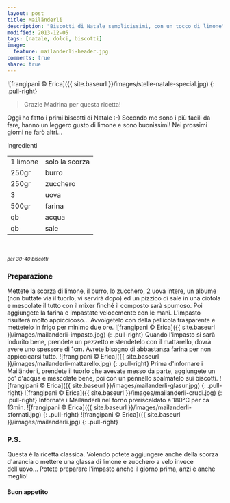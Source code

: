```yaml
---
layout: post
title: Mailänderli
description: "Biscotti di Natale semplicissimi, con un tocco di limone"
modified: 2013-12-05
tags: [natale, dolci, biscotti]
image:
  feature: mailanderli-header.jpg
comments: true
share: true
---
```


![frangipani © Erica]({{ site.baseurl }}/images/stelle-natale-special.jpg)
{: .pull-right}
> Grazie Madrina per questa ricetta!

Oggi ho fatto i primi biscotti di Natale :-) Secondo me sono i più facili da fare, hanno un leggero gusto di limone e sono buonissimi! Nei prossimi giorni ne farò altri...


<div class="ingredients">
  <div class="ingredients-title">Ingredienti</div>
  <table>
    <tbody>
      <tr>
        <td>1 limone</td>
        <td>solo la scorza</td>
      </tr>
      <tr>
        <td>250gr</td>
        <td>burro</td>
      </tr>
      <tr>
        <td>250gr</td>
        <td>zucchero</td>
      </tr>
      <tr>
        <td>3</td>
        <td>uova</td>
      </tr>
      <tr>
        <td>500gr</td>
        <td>farina</td>       
      </tr>
      <tr>
        <td>qb</td>
        <td>acqua</td>        
      </tr>
      <tr>
        <td>qb</td>
        <td>sale</td>
      </tr>
    </tbody>
  </table>
  <br></br>
  <i class="pull-right" style="font-size: 80%;">per 30-40 biscotti</i>
</div>


<h3>
  <font color="grey">
    <i class="icon-cogs"></i>
  </font> Preparazione
</h3>

Mettete la scorza di limone, il burro, lo zucchero, 2 uova intere, un albume (non buttate via il tuorlo, vi servirà dopo) ed un pizzico di sale in una ciotola e mescolate il tutto con il mixer finché il composto sarà spumoso. Poi aggiungete la farina e impastate velocemente con le mani. L'impasto risulterà molto appiccicoso... Avvolgetelo con della pellicola trasparente e mettetelo in frigo per minimo due ore.
![frangipani © Erica]({{ site.baseurl }}/images/mailanderli-impasto.jpg)
{: .pull-right}
Quando l'impasto si sarà indurito bene, prendete un pezzetto e stendetelo con il mattarello, dovrà avere uno spessore di 1cm. Avrete bisogno di abbastanza farina per non appiccicarsi tutto.
![frangipani © Erica]({{ site.baseurl }}/images/mailanderli-mattarello.jpg)
{: .pull-right}
Prima d'infornare i Mailänderli, prendete il tuorlo che avevate messo da parte, aggiungete un po' d'acqua e mescolate bene, poi con un pennello spalmatelo sui biscotti.
![frangipani © Erica]({{ site.baseurl }}/images/mailanderli-glasur.jpg)
{: .pull-right}
![frangipani © Erica]({{ site.baseurl }}/images/mailanderli-crudi.jpg)
{: .pull-right}
Infornate i Mailänderli nel forno preriscaldato a 180°C per ca 13min.
![frangipani © Erica]({{ site.baseurl }}/images/mailanderli-sfornati.jpg)
{: .pull-right}
![frangipani © Erica]({{ site.baseurl }}/images/mailanderli.jpg)
{: .pull-right}


<h3>
  <font color="#FFCC00">
    <i class="icon-lightbulb"></i>
  </font> P.S.
</h3>


Questa è la ricetta classica. Volendo potete aggiungere anche della scorza d'arancia o mettere una glassa di limone e zucchero a velo invece dell'uovo... Potete preparare l'impasto anche il giorno prima, anzi è anche meglio!

<h4>Buon appetito
  <font color="red">
    <i class="icon-smile"></i>
  </font>
</h4>
